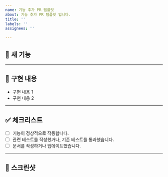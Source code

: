 ```yaml
---
name: 기능 추가 PR 템플릿
about: 기능 추가 PR 템플릿 입니다.
title: ''
labels: ''
assignees: ''

---
```


## 🚀 새 기능
<!-- 추가된 기능에 대한 간략한 설명을 작성해주세요. -->

---

## 🔨 구현 내용
<!-- 구현한 방법 및 로직에 대해 자세히 설명해주세요. -->
- 구현 내용 1
- 구현 내용 2

---

## ✅ 체크리스트
- [ ] 기능이 정상적으로 작동합니다.
- [ ] 관련 테스트를 작성했거나, 기존 테스트를 통과했습니다.
- [ ] 문서를 작성하거나 업데이트했습니다.

---

## 📸 스크린샷
<!-- UI 변경 사항이 있는 경우 스크린샷을 첨부해주세요. -->
